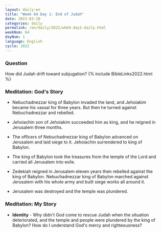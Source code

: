 ```yaml
---
layout: daily-en
title: "Week 64 Day 1: End of Judah"
date: 2023-03-20
categories: daily
permalink: /en/daily/2022/wk64-day1-daily.html
weekNum: 64
dayNum: 1
language: English
cycle: 2022
---
```


### Question     
How did Judah drift toward subjugation?
{% include BibleLinks2022.html %} 

### Meditation: God's Story   
+ Nebuchadnezzar king of Babylon invaded the land, and Jehoiakim became his vassal for three years. But then he turned against Nebuchadnezzar and rebelled. 

+ Jehoiachin son of Jehoiakim succeeded him as king, and he reigned in Jerusalem three months. 

+ The officers of Nebuchadnezzar king of Babylon advanced on Jerusalem and laid siege to it. Jehoiachin surrendered to king of Babylon. 

+ The king of Babylon took the treasures from the temple of the Lord and carried all Jerusalem into exile. 

+ Zedekiah reigned in Jerusalem eleven years then rebelled against the king of Babylon. Nebuchadnezzar king of Babylon marched against Jerusalem with his whole army and built siege works all around it. 

+ Jerusalem was destroyed and the temple was plundered. 

### Meditation: My Story   
+ **Identity** - Why didn't God come to rescue Judah when the situation deteriorated, and the temple and people were plundered by the king of Babylon? How do I understand God's mercy and righteousness? 
